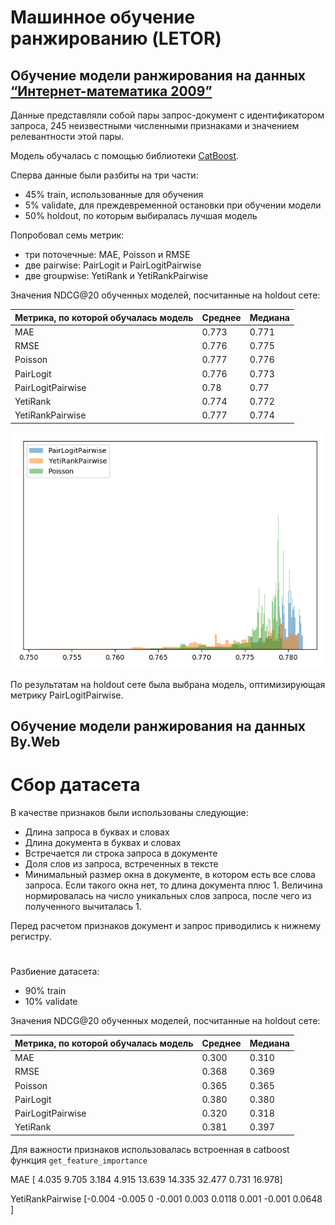 # Машинное обучение ранжированию (LETOR)

## Обучение модели ранжирования на данных [“Интернет-математика 2009”](https://academy.yandex.ru/events/data_analysis/grant2009/)

Данные представляли собой пары запрос-документ с идентификатором запроса, 245 неизвестными численными признаками и значением релевантности этой пары.

Модель обучалась с помощью библиотеки [CatBoost](https://catboost.ai).

Сперва данные были разбиты на три части:
* 45% train, использованные для обучения
* 5% validate, для преждевременной остановки при обучении модели
* 50% holdout, по которым выбиралась лучшая модель

Попробовал семь метрик:
* три поточечные: MAE, Poisson и RMSE
* две pairwise: PairLogit и PairLogitPairwise
* две groupwise: YetiRank и YetiRankPairwise

Значения NDCG@20 обученных моделей, посчитанные на holdout сете:

| Метрика, по которой обучалась модель | Среднее | Медиана |
|--------------------------------------|---------|---------|
| MAE                                  | 0.773   | 0.771   |
| RMSE                                 | 0.776   | 0.775   |
| Poisson                              | 0.777   | 0.776   |
| PairLogit                            | 0.776   | 0.773   |
| PairLogitPairwise                    | 0.78    | 0.77    |
| YetiRank                             | 0.774   | 0.772   |
| YetiRankPairwise                     | 0.777   | 0.774   |

![NDCG@20](practice_1/imat2009_ndcg@20.png)

По результатам на holdout сете была выбрана модель, оптимизирующая метрику PairLogitPairwise.

## Обучение модели ранжирования на данных By.Web

# Сбор датасета

В качестве признаков были использованы следующие:
* Длина запроса в буквах и словах
* Длина документа в буквах и словах
* Встречается ли строка запроса в документе
* Доля слов из запроса, встреченных в тексте
* Минимальный размер окна в документе, в котором есть все слова запроса. Если такого окна нет, то длина документа плюс 1.
Величина нормировалась на число уникальных слов запроса, после чего из полученного вычиталась 1. 

Перед расчетом признаков документ и запрос приводились к нижнему регистру.

#

 Разбиение датасета:
* 90% train
* 10% validate

Значения NDCG@20 обученных моделей, посчитанные на holdout сете:

| Метрика, по которой обучалась модель | Среднее | Медиана |
|--------------------------------------|---------|---------|
| MAE	 | 0.300 | 0.310 | 
| RMSE	 | 0.368 | 0.369 | 
| Poisson	 | 0.365 | 0.365 | 
| PairLogit	 | 0.380 | 0.380 | 
| PairLogitPairwise	 | 0.320 | 0.318 | 
| YetiRank	 | 0.381 | 0.397 | 

 Для важности признаков использовалась встроенная в catboost функция `get_feature_importance`

MAE [ 4.035  9.705  3.184  4.915 13.639 14.335 32.477 0.731 16.978]

YetiRankPairwise [-0.004 -0.005 0 -0.001 0.003 0.0118 0.001 -0.001  0.0648 ]
